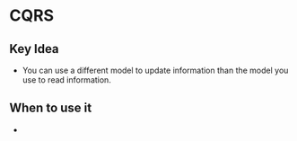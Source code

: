 # CQRS

## Key Idea

- You can use a different model to update information than the model you use to read information.

## When to use it
- 
